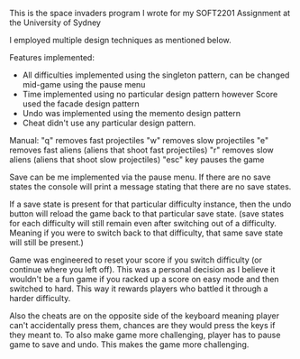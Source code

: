 This is the space invaders program I wrote for my SOFT2201 Assignment at the University of Sydney 

I employed multiple design techniques as mentioned below.

Features implemented:
- All difficulties implemented using the singleton pattern, can be changed mid-game using the pause menu
- Time implemented using no particular design pattern however Score used the facade design pattern
- Undo was implemented using the memento design pattern
- Cheat didn't use any particular design pattern.

Manual:
"q" removes fast projectiles
"w" removes slow projectiles
"e" removes fast aliens (aliens that shoot fast projectiles)
"r" removes slow aliens (aliens that shoot slow projectiles)
"esc" key pauses the game

Save can be me implemented via the pause menu. If there are no save states the console will print a message
stating that there are no save states.

If a save state is present for that particular difficulty instance, then the undo button will reload the
game back to that particular save state. (save states for each difficulty will still remain even after 
switching out of a difficulty. Meaning if you were to switch back to that difficulty, that same save state
will still be present.)

Game was engineered to reset your score if you switch difficulty (or continue where you left off). This was a personal decision as I believe
it wouldn't be a fun game if you racked up a score on easy mode and then switched to hard. This way it rewards
players who battled it through a harder difficulty.

Also the cheats are on the opposite side of the keyboard meaning player can't accidentally press them, chances are they 
would press the keys if they meant to. To also make game more challenging, player has to pause game to save and undo. This makes
the game more challenging.
